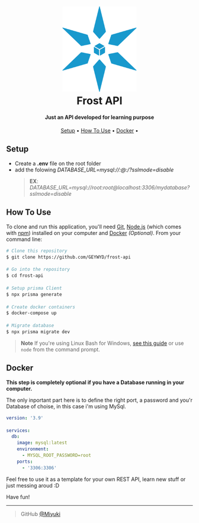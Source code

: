 <h1 align="center">
  <br>
  <img src="https://raw.githubusercontent.com/GEYWYD/frost-api/main/Frost-Star-icon.png" alt="Markdownify" width="200"></a>
  <br>
  Frost API
  <br>
</h1>

<h4 align="center">Just an API developed for learning purpose</h4>

<p align="center">
  <a href="#Setup">Setup</a> •
  <a href="#how-to-use">How To Use</a> •
  <a href="#docker">Docker</a> •
</p>

## Setup

* Create a **.env** file on the root folder
* add the folowing *DATABASE_URL=mysql://***<username>***:***<password>***@***<url>***:***<port>***/***<database>***?sslmode=disable*
  > **EX**: *DATABASE_URL=mysql://root:root@localhost:3306/mydatabase?sslmode=disable*

## How To Use

To clone and run this application, you'll need [Git](https://git-scm.com), [Node.js](https://nodejs.org/en/download/) (which comes with [npm](http://npmjs.com)) installed on your computer and [Docker](https://www.docker.com) *(Optional)*. From your command line:

```bash
# Clone this repository
$ git clone https://github.com/GEYWYD/frost-api

# Go into the repository
$ cd frost-api

# Setup prisma Client
$ npx prisma generate

# Create docker containers
$ docker-compose up

# Migrate database
$ npx prisma migrate dev

```

> **Note**
> If you're using Linux Bash for Windows, [see this guide](https://www.howtogeek.com/261575/how-to-run-graphical-linux-desktop-applications-from-windows-10s-bash-shell/) or use `node` from the command prompt.

## Docker
**This step is completely optional if you have a Database running in your computer.**

The only inportant part here is to define the right port, a password and you'r Database of choise, in this case i'm using MySql.

```yml
version: '3.9'

services:
  db:
    image: mysql:latest
    environment:
      - MYSQL_ROOT_PASSWORD=root
    ports:
      - '3306:3306'

```

Feel free to use it as a template for your own REST API, learn new stuff or just messing aroud :D

Have fun!

---

> GitHub [@Miyuki](https://github.com/GEYWYD)

